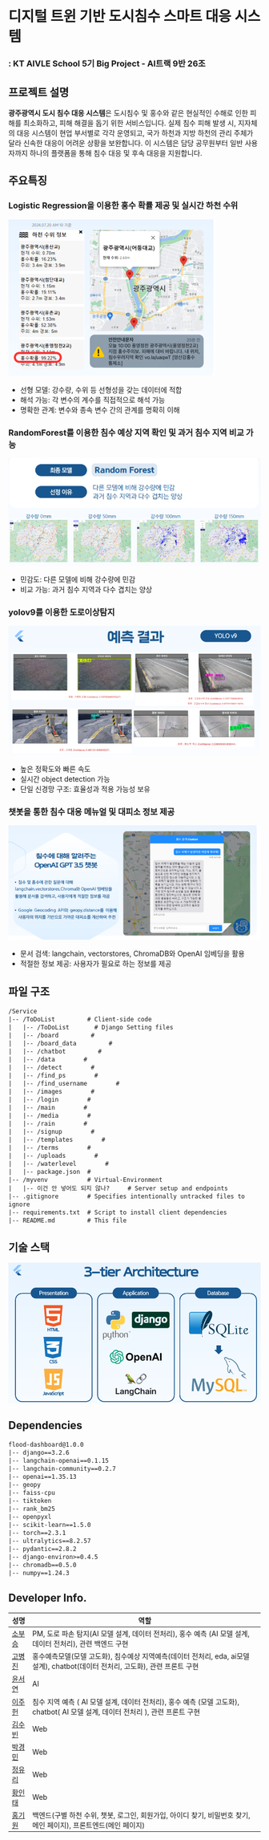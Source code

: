 # 디지털 트윈 기반 도시침수 스마트 대응 시스템

### : KT AIVLE School 5기 Big Project - AI트랙 9반 26조

## 프로젝트 설명

**광주광역시 도시 침수 대응 시스템**은 도시침수 및 홍수와 같은 현실적인 수해로 인한 피해를 최소화하고, 피해 해결을 돕기 위한 서비스입니다. 실제 침수 피해 발생 시, 지자체의 대응 시스템이 현업 부서별로 각각 운영되고, 국가 하천과 지방 하천의 관리 주체가 달라 신속한 대응이 어려운 상황을 보완합니다. 이 시스템은 담당 공무원부터 일반 사용자까지 하나의 플랫폼을 통해 침수 대응 및 후속 대응을 지원합니다.

## 주요특징

### Logistic Regression을 이용한 홍수 확률 제공 및 실시간 하천 수위

<img src="./img/하천수위.png">

- 선형 모델: 강수량, 수위 등 선형성을 갖는 데이터에 적합
- 해석 가능: 각 변수의 계수를 직접적으로 해석 가능
- 명확한 관계: 변수와 종속 변수 간의 관계를 명확히 이해

### RandomForest를 이용한 침수 예상 지역 확인 및 과거 침수 지역 비교 가능

<img src="./img/침수.png">

- 민감도: 다른 모델에 비해 강수량에 민감
- 비교 가능: 과거 침수 지역과 다수 겹치는 양상

### yolov9를 이용한 도로이상탐지

<img src="./img/도로탐지.png">

- 높은 정확도와 빠른 속도
- 실시간 object detection 가능
- 단일 신경망 구조: 효율성과 적용 가능성 보유

### 챗봇을 통한 침수 대응 메뉴얼 및 대피소 정보 제공

<img src="./img/챗봇.png">

- 문서 검색: langchain, vectorstores, ChromaDB와 OpenAI 임베딩을 활용
- 적절한 정보 제공: 사용자가 필요로 하는 정보를 제공

## 파일 구조

```
/Service
|-- /ToDoList         # Client-side code
|   |-- /ToDoList       # Django Setting files
|   |-- /board         #
|   |-- /board_data         #
|   |-- /chatbot         #
|   |-- /data        #
|   |-- /detect        #
|   |-- /find_ps        #
|   |-- /find_username        #
|   |-- /images        #
|   |-- /login        #
|   |-- /main        #
|   |-- /media        #
|   |-- /rain        #
|   |-- /signup        #
|   |-- /templates        #
|   |-- /terms        #
|   |-- /uploads        #
|   |-- /waterlevel        #
|   |-- package.json  #
|-- /myvenv           # Virtual-Environment
|   |-- 이건 안 넣어도 되지 않나?     # Server setup and endpoints
|-- .gitignore        # Specifies intentionally untracked files to ignore
|-- requirements.txt  # Script to install client dependencies
|-- README.md         # This file
```

## 기술 스택

<img src="./img/architecture.png">

## Dependencies

```
flood-dashboard@1.0.0
|-- django==3.2.6
|-- langchain-openai==0.1.15
|-- langchain-community==0.2.7
|-- openai==1.35.13
|-- geopy
|-- faiss-cpu
|-- tiktoken
|-- rank_bm25
|-- openpyxl
|-- scikit-learn==1.5.0
|-- torch==2.3.1
|-- ultralytics==8.2.57
|-- pydantic==2.8.2
|-- django-environ>=0.4.5
|-- chromadb==0.5.0
|-- numpy==1.24.3
```

## Developer Info.

| 성명                                      | 역할                                                                                                                             |
| ----------------------------------------- | -------------------------------------------------------------------------------------------------------------------------------- |
| [소부승](https://github.com/bootkorea)    | PM, 도로 파손 탐지(AI 모델 설계, 데이터 전처리), 홍수 예측 (AI 모델 설계, 데이터 전처리), 관련 백엔드 구현                       |
| [고병진](https://github.com/gobyeongjin)  | 홍수예측모델(모델 고도화), 침수예상 지역예측(데이터 전처리, eda, ai모델 설계), chatbot(데이터 전처리, 고도화), 관련 프론트 구현  |
| [윤서연](https://github.com/syu357)       | AI                                                                                                                               |
| [이주헌](https://github.com/leejugwi)     | 침수 지역 예측 ( AI 모델 설계, 데이터 전처리), 홍수 예측 (모델 고도화), chatbot( AI 모델 설계, 데이터 전처리 ), 관련 프론트 구현 |
| [김수빈](https://github.com/subin16)      | Web                                                                                                                              |
| [박경민](https://github.com/PNamju)       | Web                                                                                                                              |
| [정유리](https://github.com/jeongYuri)    | Web                                                                                                                              |
| [황인태](https://github.com/dlsxodlsghks) | Web                                                                                                                              |
| [홍기원](https://github.com/Hongwon123)   | 백엔드(구별 하천 수위, 챗봇, 로그인, 회원가입, 아이디 찾기, 비밀번호 찾기, 메인 페이지), 프론트엔드(메인 페이지)                 |
